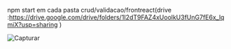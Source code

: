 npm start em cada pasta
crud/validacao/frontreact(drive :https://drive.google.com/drive/folders/1I2dT9FAZ4xUoolkU3fUnG7fE6x_lqmiX?usp=sharing )

![Capturar](https://github.com/user-attachments/assets/44469d02-1765-4974-bedb-e025aca9ecd1)
